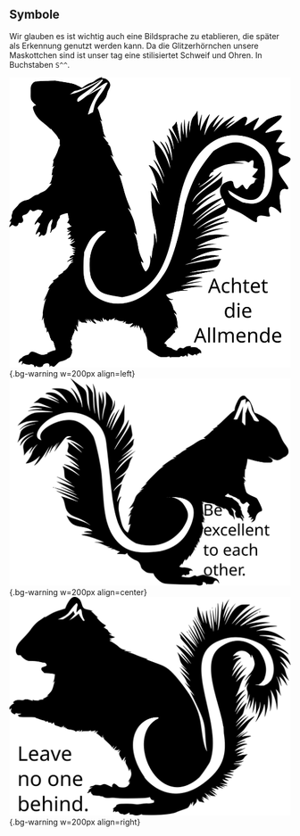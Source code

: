 ## Symbole

Wir glauben es ist wichtig auch eine Bildsprache zu etablieren, die später als Erkennung genutzt werden kann. Da die Glitzerhörnchen unsere Maskottchen sind ist unser tag eine stilisiertet Schweif und Ohren. In Buchstaben `S^^`.

![allmende](assets/glirrel_achtet_die_allmende.svg){.bg-warning w=200px align=left}
![excellent](assets/glirrel_be_excellent_to_each_other.svg){.bg-warning w=200px align=center}
![behind](assets/glirrel_leave_no_one_behind.svg){.bg-warning w=200px align=right}
